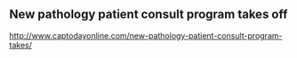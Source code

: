 ## New pathology patient consult program takes off

http://www.captodayonline.com/new-pathology-patient-consult-program-takes/





